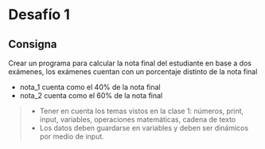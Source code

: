 # Desafío 1

## Consigna

Crear un programa para calcular la nota final del estudiante en base a dos exámenes, los exámenes cuentan con un porcentaje distinto de la nota final

- nota_1  cuenta como el 40% de la nota final
- nota_2 cuenta como el 60% de la nota final

> - Tener en cuenta los temas vistos en la clase 1: números, print, input, variables, operaciones matemáticas, cadena de texto
> - Los datos deben guardarse en variables y deben ser dinámicos por medio de input.